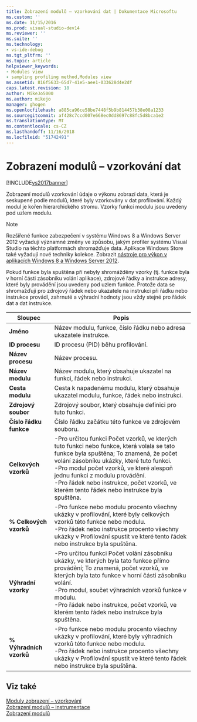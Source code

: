 ```yaml
---
title: Zobrazení modulů – vzorkování dat | Dokumentace Microsoftu
ms.custom: ''
ms.date: 11/15/2016
ms.prod: visual-studio-dev14
ms.reviewer: ''
ms.suite: ''
ms.technology:
- vs-ide-debug
ms.tgt_pltfrm: ''
ms.topic: article
helpviewer_keywords:
- Modules view
- sampling profiling method,Modules view
ms.assetid: 816f5633-65d7-41e5-aee1-033628d4e2df
caps.latest.revision: 18
author: MikeJo5000
ms.author: mikejo
manager: ghogen
ms.openlocfilehash: a885ca96ce58be7448f5b9b814457b38e08a1233
ms.sourcegitcommit: af428c7ccd007e668ec0dd8697c88fc5d8bca1e2
ms.translationtype: MT
ms.contentlocale: cs-CZ
ms.lasthandoff: 11/16/2018
ms.locfileid: "51742491"
---
```

# <a name="modules-view---sampling-data"></a>Zobrazení modulů – vzorkování dat
[!INCLUDE[vs2017banner](../includes/vs2017banner.md)]

Zobrazení modulů vzorkování údaje o výkonu zobrazí data, která je seskupené podle modulů, které byly vzorkovány v dat profilování. Každý modul je kořen hierarchického stromu. Vzorky funkcí modulu jsou uvedeny pod uzlem modulu.  
  
> [!NOTE]
>  Rozšířené funkce zabezpečení v systému Windows 8 a Windows Server 2012 vyžadují významné změny ve způsobu, jakým profiler systému Visual Studio na těchto platformách shromažďuje data. Aplikace Windows Store také vyžadují nové techniky kolekce. Zobrazit [nástroje pro výkon v aplikacích Windows 8 a Windows Server 2012](../profiling/performance-tools-on-windows-8-and-windows-server-2012-applications.md).  
  
 Pokud funkce byla spuštěna při nebyly shromážděny vzorky (tj. funkce byla v horní části zásobníku volání aplikace), zdrojové řádky a instrukce adresy, které byly provádění jsou uvedeny pod uzlem funkce. Protože data se shromažďují pro zdrojový řádek nebo ukazatele na instrukci při řádku nebo instrukce provádí, zahrnuté a výhradní hodnoty jsou vždy stejné pro řádek dat a dat instrukce.  
  
|Sloupec|Popis|  
|------------|-----------------|  
|**Jméno**|Název modulu, funkce, číslo řádku nebo adresa ukazatele instrukce.|  
|**ID procesu**|ID procesu (PID) běhu profilování.|  
|**Název procesu**|Název procesu.|  
|**Název modulu**|Název modulu, který obsahuje ukazatel na funkci, řádek nebo instrukci.|  
|**Cesta modulu**|Cesta k napadenému modulu, který obsahuje ukazatel modulu, funkce, řádek nebo instrukci.|  
|**Zdrojový soubor**|Zdrojový soubor, který obsahuje definici pro tuto funkci.|  
|**Číslo řádku funkce**|Číslo řádku začátku této funkce ve zdrojovém souboru.|  
|**Celkových vzorků**|-Pro určitou funkci Počet vzorků, ve kterých tuto funkci nebo funkce, která volala se tato funkce byla spuštěna; To znamená, že počet volání zásobníku ukázky, které tuto funkci.<br />-Pro modul počet vzorků, ve které alespoň jednu funkci z modulu provádění.<br />-Pro řádek nebo instrukce, počet vzorků, ve kterém tento řádek nebo instrukce byla spuštěna.|  
|**% Celkových vzorků**|-Pro funkce nebo modulu procento všechny ukázky v profilování, které byly celkových vzorků této funkce nebo modulu.<br />-Pro řádek nebo instrukce procento všechny ukázky v Profilování spustit ve které tento řádek nebo instrukce byla spuštěna.|  
|**Výhradní vzorky**|-Pro určitou funkci Počet volání zásobníku ukázky, ve kterých byla tato funkce přímo provádění; To znamená, počet vzorků, ve kterých byla tato funkce v horní části zásobníku volání.<br />-Pro modul, součet výhradních vzorků funkce v modulu.<br />-Pro řádek nebo instrukce, počet vzorků, ve kterém tento řádek nebo instrukce byla spuštěna.|  
|**% Výhradních vzorků**|-Pro funkce nebo modulu procento všechny ukázky v profilování, které byly výhradních vzorků této funkce nebo modulu.<br />-Pro řádek nebo instrukce procento všechny ukázky v Profilování spustit ve které tento řádek nebo instrukce byla spuštěna.|  
  
## <a name="see-also"></a>Viz také  
 [Moduly zobrazení – vzorkování](../profiling/modules-view-dotnet-memory-sampling-data.md)   
 [Zobrazení modulů – instrumentace](../profiling/modules-view-dotnet-memory-instrumentation-data.md)   
 [Zobrazení modulů](../profiling/modules-view-instrumentation-data.md)



